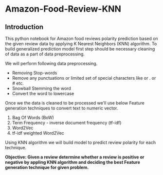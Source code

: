 # Amazon-Food-Review-KNN

## Introduction  
 This python notebook for Amazon food reviews polarity prediction based on the given review data by applying K Nearest Neighbors (KNN) algorithm. To build generalized prediction model first step should be necessary cleaning of data as a part of data preprocessing.    
        
 We will perform following data preprocessing.    
        
 - Removing Stop-words   
 - Remove any punctuations or limited set of special characters like   or . or # etc.   
 - Snowball Stemming the word    
 - Convert the word to lowercase   
         
 Once we the data is cleaned to be processed we'll use below Feature generation techniques to convert text to numeric vector.   
 1. Bag Of Words (BoW)   
 2. Term Frequency - inverse document frequency (tf-idf)   
 3. Word2Vec   
 4. tf-idf weighted Word2Vec   
        
 Using KNN algorithm we will build model to predict review polarity for each technique.    
        
 __Objective: Given a review determine whether a review is positive or negative  by appling KNN algorithm and deciding the best Feature generation technique for given problem.__
       

